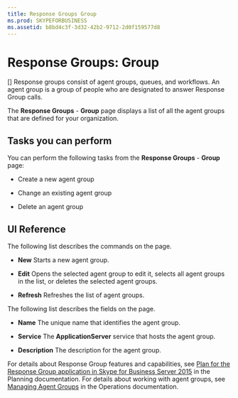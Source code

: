 ```yaml
---
title: Response Groups Group
ms.prod: SKYPEFORBUSINESS
ms.assetid: b8bd4c3f-3d32-42b2-9712-2d0f159577d8
---
```



# Response Groups: Group
[]
Response groups consist of agent groups, queues, and workflows. An agent group is a group of people who are designated to answer Response Group calls. 
  
    
    

The **Response Groups** - **Group** page displays a list of all the agent groups that are defined for your organization.
## Tasks you can perform

You can perform the following tasks from the **Response Groups** - **Group** page:
  
    
    

- Create a new agent group
    
  
- Change an existing agent group
    
  
- Delete an agent group
    
  

## UI Reference

The following list describes the commands on the page.
  
    
    

- **New** Starts a new agent group.
    
  
- **Edit** Opens the selected agent group to edit it, selects all agent groups in the list, or deletes the selected agent groups.
    
  
- **Refresh** Refreshes the list of agent groups.
    
  
The following list describes the fields on the page.
  
    
    

- **Name** The unique name that identifies the agent group.
    
  
- **Service** The **ApplicationServer** service that hosts the agent group.
    
  
- **Description** The description for the agent group.
    
  
For details about Response Group features and capabilities, see  [Plan for the Response Group application in Skype for Business Server 2015](plan-for-the-response-group-application-in-skype-for-business-server-2015.md) in the Planning documentation. For details about working with agent groups, see [Managing Agent Groups](http://technet.microsoft.com/library/36084cdc-38f1-4c45-922f-f81c7e86210c.aspx) in the Operations documentation.
  
    
    

